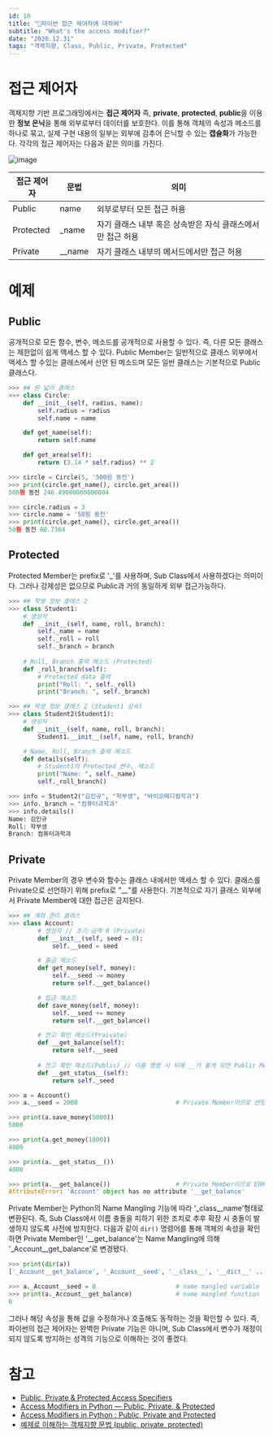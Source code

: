 ```yaml
---
id: 10
title: "🐍파이썬 접근 제어자에 대하여"
subtitle: "What's the access modifier?"
date: "2020.12.31"
tags: "객체지향, Class, Public, Private, Protected"
---
```


# 접근 제어자

객체지향 기반 프로그래밍에서는 **접근 제어자** 즉, **private**, **protected**, **public**을 이용한 **정보 은닉**을 통해 외부로부터 데이터를 보호한다. 이를 통해 객체의 속성과 메소드를 하나로 묶고, 실제 구현 내용의 일부는 외부에 감추어 은닉할 수 있는 **캡슐화**가 가능한다. 각각의 접근 제어자는 다음과 같은 의미를 가진다.

![image](https://user-images.githubusercontent.com/60086878/103396288-ad8eb600-4b75-11eb-98d3-2a55798e6fed.png)

|접근 제어자|문법|의미|
|------|---|---|
|Public|name|외부로부터 모든 접근 허용|
|Protected|_name|자기 클래스 내부 혹은 상속받은 자식 클래스에서만 접근 허용|
|Private|__name|자기 클래스 내부의 메서드에서만 접근 허용|

# 예제

## Public
공개적으로 모든 함수, 변수, 메소드를 공개적으로 사용할 수 있다. 즉, 다른 모든 클래스는 제한없이 쉽게 액세스 할 수 있다. Public Member는 일반적으로 클래스 외부에서 액세스 할 수있는 클래스에서 선언 된 메소드며 모든 일반 클래스는 기본적으로 Public 클래스다.
``` python
>>> ## 원 넓이 클래스
>>> class Circle:
    def __init__(self, radius, name):
        self.radius = radius
        self.name = name

    def get_name(self):
        return self.name

    def get_area(self):
        return (3.14 * self.radius) ** 2

>>> circle = Circle(5, '500원 동전')
>>> print(circle.get_name(), circle.get_area())
500원 동전 246.49000000000004

>>> circle.radius = 3
>>> circle.name = '50원 동전'
>>> print(circle.get_name(), circle.get_area())
50원 동전 88.7364
```


## Protected

Protected Member는 prefix로 '_'를 사용하며,  Sub Class에서 사용하겠다는 의미이다. 그러나 강제성은 없으므로 Public과 거의 동일하게 외부 접근가능하다.

``` python
>>> ## 학생 정보 클래스 2
>>> class Student1:
    # 생성자
    def __init__(self, name, roll, branch):
        self._name = name
        self._roll = roll
        self._branch = branch
    
    # Roll, Branch 출력 메소드 (Protected)
    def _roll_branch(self):
        # Protected data 출력
        print("Roll: ", self._roll)
        print("Branch: ", self._branch)

>>> ## 학생 정보 클래스 2 (Student1 상속)
>>> class Student2(Student1):
    # 생성자
    def __init__(self, name, roll, branch):
        Student1.__init__(self, name, roll, branch)

    # Name, Roll, Branch 출력 메소드
    def details(self):
        # Student1의 Protected 변수, 메소드
        print("Name: ", self._name)
        self._roll_branch()

>>> info = Student2("김인규", "학부생", "바이오메디컬학과")
>>> info._branch = "컴퓨터과학과"
>>> info.details()
Name: 김인규
Roll: 학부생
Branch: 컴퓨터과학과
```



## Private
Private Member의 경우 변수와 함수는 클래스 내에서만 액세스 할 수 있다. 클래스를 Private으로 선언하기 위해 prefix로 "__"를 사용한다. 기본적으로 자기 클래스 외부에서 Private Member에 대한 접근은 금지된다.

``` python
>>> ## 계좌 관리 클래스
>>> class Account:
        # 생성자 // 초기 금액 0 (Private)
        def __init__(self, seed = 0):
            self.__seed = seed              

        # 출금 메소드
        def get_money(self, money):         
            self.__seed -= money
            return self.__get_balance()

        # 입금 메소드
        def save_money(self, money):
            self.__seed += money
            return self.__get_balance()

        # 잔고 확인 메소드(Praivate)
        def __get_balance(self):
            return self.__seed
        
        # 잔고 확인 메소드(Public) // 이름 명명 시 뒤에 __가 붙게 되면 Public Member로 간주
        def __get_status__(self):
            return self._seed               

>>> a = Account()
>>> a.__seed = 2000                           # Private Member이므로 반영 X

>>> print(a.save_money(5000))
5000

>>> print(a.get_money(1000))
4000

>>> print(a.__get_status__())
4000

>>> print(a.__get_balance())                  # Private Member이므로 ERROR!
AttributeError: 'Account' object has no attribute '__get_balance'
```

Private Member는 Python의 Name Mangling 기능에 따라 '_class__name'형태로 변환된다. 즉, Sub Class에서 이름 충돌을 피하기 위한 조치로 추후 확장 시 충돌이 발생하지 않도록 사전에 방지한다. 다음과 같이 `dir()` 명령어를 통해 객체의 속성을 확인하면 Private Member인 '__get_balance'는 Name Mangling에 의해 '_Account__get_balance'로 변경됐다.

```python
>>> print(dir(a))
['_Account__get_balance', '_Account__seed', '__class__', '__dict__' ... 'get_money', 'save_money']

>>> a._Account__seed = 0                      # name mangled variable
>>> print(a._Account__get_balance)            # name mangled function
0
```

그러나 해당 속성을 통해 값을 수정하거나 호출해도 동작하는 것을 확인할 수 있다. 즉, 파이썬의 접근 제어자는 완벽한 Private 기능은 아니며, Sub Class에서 변수가 재정이되지 않도록 방지하는 성격의 기능으로 이해하는 것이 좋겠다.

# 참고
- [Public, Private & Protected Access Specifiers](https://www.codewithharry.com/videos/python-tutorials-for-absolute-beginners-63)
- [Access Modifiers in Python — Public, Private, & Protected](https://medium.com/@YSR/access-modifiers-in-python-public-private-protected-fe5f923bd914)
- [Access Modifiers in Python : Public, Private and Protected](https://www.geeksforgeeks.org/access-modifiers-in-python-public-private-and-protected/)
- [예제로 이해하는 객체지향 문법 (public, private, protected)](https://www.fun-coding.org/PL&OOP1-5.html)